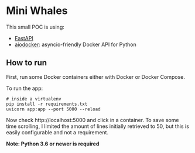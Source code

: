 # Mini Whales

This small POC is using:
 - [FastAPI](https://fastapi.tiangolo.com/)
 - [aiodocker](https://github.com/aio-libs/aiodocker): asyncio-friendly Docker API for Python

## How to run

First, run some Docker containers either with Docker or Docker Compose.

To run the app:

```shell script
# inside a virtualenv
pip install -r requirements.txt  
uvicorn app:app --port 5000 --reload
```

Now check http://localhost:5000 and click in a container. To save some time scrolling, I limited the amount of lines
initially retrieved to 50, but this is easily configurable and not a requirement.

**Note: Python 3.6 or newer is required**
